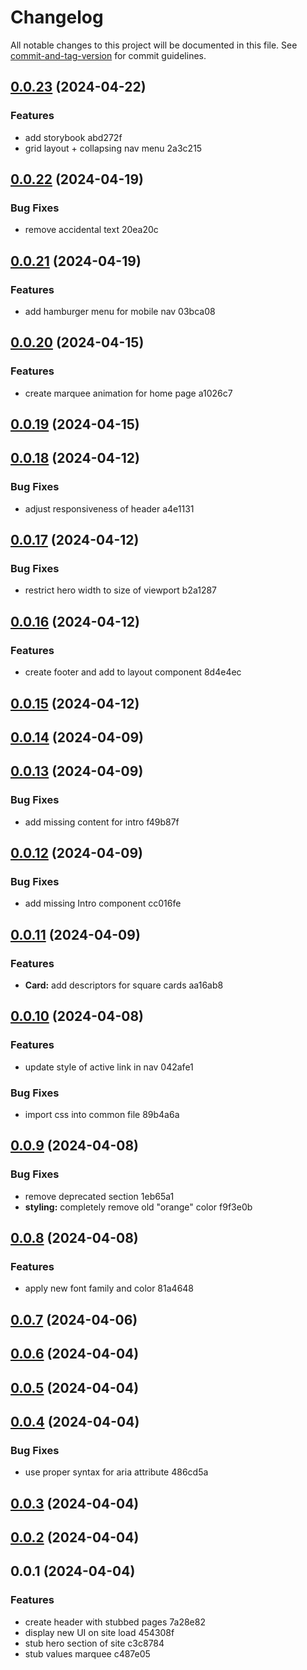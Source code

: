 # Changelog

All notable changes to this project will be documented in this file. See [commit-and-tag-version](https://github.com/absolute-version/commit-and-tag-version) for commit guidelines.

## [0.0.23](///compare/v0.0.22...v0.0.23) (2024-04-22)


### Features

* add storybook abd272f
* grid layout + collapsing nav menu 2a3c215

## [0.0.22](///compare/v0.0.21...v0.0.22) (2024-04-19)


### Bug Fixes

* remove accidental text 20ea20c

## [0.0.21](///compare/v0.0.20...v0.0.21) (2024-04-19)


### Features

* add hamburger menu for mobile nav 03bca08

## [0.0.20](///compare/v0.0.19...v0.0.20) (2024-04-15)


### Features

* create marquee animation for home page a1026c7

## [0.0.19](///compare/v0.0.18...v0.0.19) (2024-04-15)

## [0.0.18](///compare/v0.0.17...v0.0.18) (2024-04-12)


### Bug Fixes

* adjust responsiveness of header a4e1131

## [0.0.17](///compare/v0.0.16...v0.0.17) (2024-04-12)


### Bug Fixes

* restrict hero width to size of viewport b2a1287

## [0.0.16](///compare/v0.0.15...v0.0.16) (2024-04-12)


### Features

* create footer and add to layout component 8d4e4ec

## [0.0.15](///compare/v0.0.14...v0.0.15) (2024-04-12)

## [0.0.14](///compare/v0.0.13...v0.0.14) (2024-04-09)

## [0.0.13](///compare/v0.0.12...v0.0.13) (2024-04-09)


### Bug Fixes

* add missing content for intro f49b87f

## [0.0.12](///compare/v0.0.11...v0.0.12) (2024-04-09)


### Bug Fixes

* add missing Intro component cc016fe

## [0.0.11](///compare/v0.0.10...v0.0.11) (2024-04-09)


### Features

* **Card:** add descriptors for square cards aa16ab8

## [0.0.10](///compare/v0.0.9...v0.0.10) (2024-04-08)


### Features

* update style of active link in nav 042afe1


### Bug Fixes

* import css into common file 89b4a6a

## [0.0.9](///compare/v0.0.8...v0.0.9) (2024-04-08)


### Bug Fixes

* remove deprecated section 1eb65a1
* **styling:** completely remove old "orange" color f9f3e0b

## [0.0.8](///compare/v0.0.7...v0.0.8) (2024-04-08)


### Features

* apply new font family and color 81a4648

## [0.0.7](///compare/v0.0.6...v0.0.7) (2024-04-06)

## [0.0.6](///compare/v0.0.5...v0.0.6) (2024-04-04)

## [0.0.5](///compare/v0.0.4...v0.0.5) (2024-04-04)

## [0.0.4](///compare/v0.0.3...v0.0.4) (2024-04-04)


### Bug Fixes

* use proper syntax for aria attribute 486cd5a

## [0.0.3](///compare/v0.0.1...v0.0.3) (2024-04-04)

## [0.0.2](///compare/v0.0.1...v0.0.2) (2024-04-04)

## 0.0.1 (2024-04-04)


### Features

* create header with stubbed pages 7a28e82
* display new UI on site load 454308f
* stub hero section of site c3c8784
* stub values marquee c487e05
